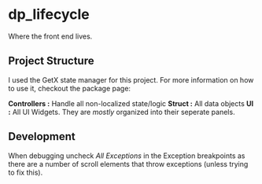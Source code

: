 # dp_lifecycle

Where the front end lives.

## Project Structure

I used the GetX state manager for this project. For more information on 
how to use it, checkout the package page: 

**Controllers :** Handle all non-localized state/logic 
**Struct :** All data objects
**UI :** All UI Widgets. They are *mostly* organized into their seperate panels.

## Development

When debugging uncheck *All Exceptions* in the Exception breakpoints as there are a number of scroll elements that throw exceptions (unless trying to fix this).


